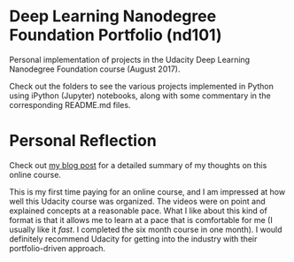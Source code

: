 # Deep Learning Nanodegree Foundation Portfolio (nd101)

Personal implementation of projects in the Udacity Deep Learning Nanodegree Foundation course (August 2017).

Check out the folders to see the various projects implemented in Python using iPython (Jupyter) notebooks, along with some commentary in the corresponding README.md files.

# Personal Reflection

Check out [my blog post](https://hyperparticle.com/2017/09/19/udacity-deep-learning/) for a detailed summary of my thoughts on this online course.

This is my first time paying for an online course, and I am impressed at how well this Udacity course was organized. The videos were on point and explained concepts at a reasonable pace. What I like about this kind of format is that it allows me to learn at a pace that is comfortable for me (I usually like it _fast_. I completed the six month course in one month). I would definitely recommend Udacity for getting into the industry with their portfolio-driven approach.
